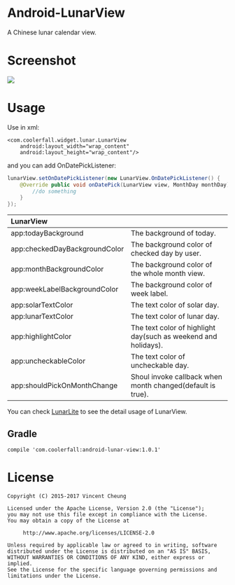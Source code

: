 Android-LunarView
=================

A Chinese lunar calendar view.

Screenshot
==========
![](https://raw.githubusercontent.com/Coolerfall/Android-LunarView/master/lunar.gif)

Usage
=====
Use in xml:

	<com.coolerfall.widget.lunar.LunarView
		android:layout_width="wrap_content"
		android:layout_height="wrap_content"/>

and you can add OnDatePickListener:
```java
lunarView.setOnDatePickListener(new LunarView.OnDatePickListener() {
	@Override public void onDatePick(LunarView view, MonthDay monthDay) {
		//do something
	}
});
```

| **LunarView** ||
|:---|:---|
| app:todayBackground | The background of today.
| app:checkedDayBackgroundColor | The background color of checked day by user.
| app:monthBackgroundColor |  The background color of the whole month view.
| app:weekLabelBackgroundColor | The background color of week label.
| app:solarTextColor | The text color of solar day.
| app:lunarTextColor | The text color of lunar day.
| app:highlightColor | The text color of highlight day(such as weekend and holidays).
| app:uncheckableColor | The text color of uncheckable day.
| app:shouldPickOnMonthChange | Shoul invoke callback when month changed(default is true).


You can check [LunarLite][2] to see the detail usage of LunarView.


Gradle
--------
	
	compile 'com.coolerfall:android-lunar-view:1.0.1'

License
=======

    Copyright (C) 2015-2017 Vincent Cheung

    Licensed under the Apache License, Version 2.0 (the "License");
    you may not use this file except in compliance with the License.
    You may obtain a copy of the License at

         http://www.apache.org/licenses/LICENSE-2.0

    Unless required by applicable law or agreed to in writing, software
    distributed under the License is distributed on an "AS IS" BASIS,
    WITHOUT WARRANTIES OR CONDITIONS OF ANY KIND, either express or implied.
    See the License for the specific language governing permissions and
    limitations under the License.


[1]: https://search.maven.org/remote_content?g=com.coolerfall&a=android-lunar-view&v=LATEST
[2]: https://github.com/Tourbillon/LunarLite